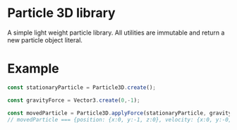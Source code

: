 # Particle 3D library

A simple light weight particle library. All utilities are immutable and return a new particle object literal.

# Example
```ts
const stationaryParticle = Particle3D.create();

const gravityForce = Vector3.create(0,-1);

const movedParticle = Particle3D.applyForce(stationaryParticle, gravityForce);
// movedParticle === {position: {x:0, y:-1, z:0}, velocity: {x:0, y:-0, z:0}}


```
